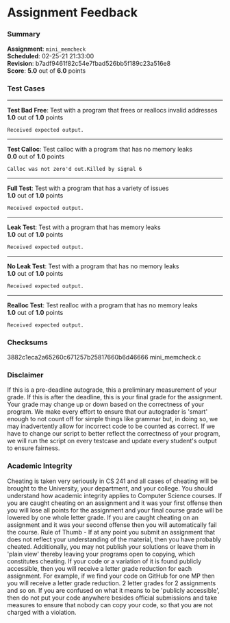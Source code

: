 # Assignment Feedback

### Summary

**Assignment**: `mini_memcheck`  
**Scheduled**: 02-25-21 21:33:00  
**Revision**: b7adf9461f82c54e7fbad526bb5f189c23a516e8  
**Score**: **5.0** out of **6.0** points

### Test Cases
---

**Test Bad Free**: Test with a program that frees or reallocs invalid addresses  
**1.0** out of **1.0** points
```
Received expected output.
```
---

**Test Calloc**: Test calloc with a program that has no memory leaks  
**0.0** out of **1.0** points
```
Calloc was not zero'd out.Killed by signal 6
```
---

**Full Test**: Test with a program that has a variety of issues  
**1.0** out of **1.0** points
```
Received expected output.
```
---

**Leak Test**: Test with a program that has memory leaks  
**1.0** out of **1.0** points
```
Received expected output.
```
---

**No Leak Test**: Test with a program that has no memory leaks  
**1.0** out of **1.0** points
```
Received expected output.
```
---

**Realloc Test**: Test realloc with a program that has no memory leaks  
**1.0** out of **1.0** points
```
Received expected output.
```
### Checksums

3882c1eca2a65260c671257b25817660b6d46666 mini_memcheck.c


### Disclaimer
If this is a pre-deadline autograde, this a preliminary measurement of your grade.
If this is after the deadline, this is your final grade for the assignment.
Your grade may change up or down based on the correctness of your program.
We make every effort to ensure that our autograder is 'smart' enough to not count off
for simple things like grammar but, in doing so, we may inadvertently allow for
incorrect code to be counted as correct.
If we have to change our script to better reflect the correctness of your program,
we will run the script on every testcase and update every student's output to ensure fairness.



### Academic Integrity
Cheating is taken very seriously in CS 241 and all cases of cheating will be brought to the University, your department, and your college.
You should understand how academic integrity applies to Computer Science courses.
If you are caught cheating on an assignment and it was your first offense then you will lose all points for the assignment and your final course
grade will be lowered by one whole letter grade. If you are caught cheating on an assignment and it was your second offense then you will automatically fail the course.
Rule of Thumb - If at any point you submit an assignment that does not reflect your understanding of the material, then you have probably cheated.
Additionally, you may not publish your solutions or leave them in 'plain view' thereby leaving your programs open to copying, which constitutes cheating.
If your code or a variation of it is found publicly accessible, then you will receive a letter grade reduction for each assignment.
For example, if we find your code on GitHub for one MP then you will receive a letter grade reduction. 2 letter grades for 2 assignments and so on.
If you are confused on what it means to be 'publicly accessible', then do not put your code anywhere besides official submissions and take measures
to ensure that nobody can copy your code, so that you are not charged with a violation.


